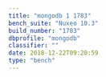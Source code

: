 ```yaml
---
title: "mongodb 1 1783"
bench_suite: "Nuxeo 10.3"
build_number: "1783"
dbprofile: "mongodb"
classifier: ""
date: 2018-12-22T09:20:59
type: "bench"
---
```

